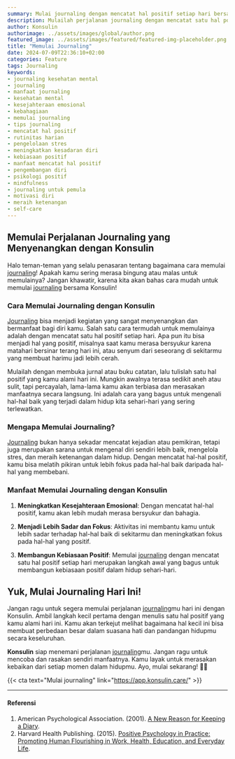 ```yaml
---
summary: Mulai journaling dengan mencatat hal positif setiap hari bersama Konsulin. Tingkatkan kesejahteraan emosionalmu sekarang!
description: Mulailah perjalanan journaling dengan mencatat satu hal positif setiap hari. Ini adalah langkah awal mudah untuk meningkatkan kesejahteraan emosional dan kebahagiaan. Dengan bimbingan dari Konsulin, kamu akan terbiasa dan merasakan manfaatnya secara langsung. Journaling bukan hanya mencatat kejadian, tetapi juga membantu mengelola stres dan meningkatkan kesadaran diri. Referensi dari American Psychological Association dan Harvard Health Publishing menunjukkan manfaat positif dari kegiatan ini. Ayo, jangan ragu untuk memulai sekarang dan rasakan perubahan positif dalam pandangan hidupmu!
author: Konsulin
authorimage: ../assets/images/global/author.png
featured_image: ../assets/images/featured/featured-img-placeholder.png
title: "Memulai Journaling"
date: 2024-07-09T22:36:10+02:00
categories: Feature
tags: Journaling
keywords:
- journaling kesehatan mental
- journaling
- manfaat journaling
- kesehatan mental
- kesejahteraan emosional
- kebahagiaan
- memulai journaling
- tips journaling
- mencatat hal positif
- rutinitas harian
- pengelolaan stres
- meningkatkan kesadaran diri
- kebiasaan positif
- manfaat mencatat hal positif
- pengembangan diri
- psikologi positif
- mindfulness
- journaling untuk pemula
- motivasi diri
- meraih ketenangan
- self-care
---
```


## Memulai Perjalanan Journaling yang Menyenangkan dengan Konsulin

Halo teman-teman yang selalu penasaran tentang bagaimana cara memulai [journaling](https://konsulin.care/feature/journaling-kesehatan-mental/)! Apakah kamu sering merasa bingung atau malas untuk memulainya? Jangan khawatir, karena kita akan bahas cara mudah untuk memulai [journaling](https://konsulin.care/feature/journaling-kesehatan-mental/) bersama Konsulin!

### Cara Memulai Journaling dengan Konsulin

[Journaling](https://konsulin.care/feature/journaling-kesehatan-mental/) bisa menjadi kegiatan yang sangat menyenangkan dan bermanfaat bagi diri kamu. Salah satu cara termudah untuk memulainya adalah dengan mencatat satu hal positif setiap hari. Apa pun itu bisa menjadi hal yang positif, misalnya saat kamu merasa bersyukur karena matahari bersinar terang hari ini, atau senyum dari seseorang di sekitarmu yang membuat harimu jadi lebih cerah.

Mulailah dengan membuka jurnal atau buku catatan, lalu tulislah satu hal positif yang kamu alami hari ini. Mungkin awalnya terasa sedikit aneh atau sulit, tapi percayalah, lama-lama kamu akan terbiasa dan merasakan manfaatnya secara langsung. Ini adalah cara yang bagus untuk mengenali hal-hal baik yang terjadi dalam hidup kita sehari-hari yang sering terlewatkan.

### Mengapa Memulai Journaling?

[Journaling](https://konsulin.care/feature/journaling-kesehatan-mental/) bukan hanya sekadar mencatat kejadian atau pemikiran, tetapi juga merupakan sarana untuk mengenal diri sendiri lebih baik, mengelola stres, dan meraih ketenangan dalam hidup. Dengan mencatat hal-hal positif, kamu bisa melatih pikiran untuk lebih fokus pada hal-hal baik daripada hal-hal yang membebani.

### Manfaat Memulai Journaling dengan Konsulin

1. **Meningkatkan Kesejahteraan Emosional**: Dengan mencatat hal-hal positif, kamu akan lebih mudah merasa bersyukur dan bahagia.
   
2. **Menjadi Lebih Sadar dan Fokus**: Aktivitas ini membantu kamu untuk lebih sadar terhadap hal-hal baik di sekitarmu dan meningkatkan fokus pada hal-hal yang positif.

3. **Membangun Kebiasaan Positif**: Memulai [journaling](https://konsulin.care/feature/journaling-kesehatan-mental/) dengan mencatat satu hal positif setiap hari merupakan langkah awal yang bagus untuk membangun kebiasaan positif dalam hidup sehari-hari.

## Yuk, Mulai Journaling Hari Ini!

Jangan ragu untuk segera memulai perjalanan [journaling](https://konsulin.care/feature/journaling-kesehatan-mental/)mu hari ini dengan Konsulin. Ambil langkah kecil pertama dengan menulis satu hal positif yang kamu alami hari ini. Kamu akan terkejut melihat bagaimana hal kecil ini bisa membuat perbedaan besar dalam suasana hati dan pandangan hidupmu secara keseluruhan.

**Konsulin** siap menemani perjalanan [journaling](https://konsulin.care/feature/journaling-kesehatan-mental/)mu. Jangan ragu untuk mencoba dan rasakan sendiri manfaatnya. Kamu layak untuk merasakan kebaikan dari setiap momen dalam hidupmu. Ayo, mulai sekarang! 📝✨

{{< cta text="Mulai journaling" link="https://app.konsulin.care/" >}}

---

#### Referensi

1. American Psychological Association. (2001). [A New Reason for Keeping a Diary](https://www.apa.org/monitor/sep01/keepdiary).
1. Harvard Health Publishing. (2015). [Positive Psychology in Practice: Promoting Human Flourishing in Work, Health, Education, and Everyday Life](https://onlinelibrary.wiley.com/doi/book/10.1002/9781118996874).
